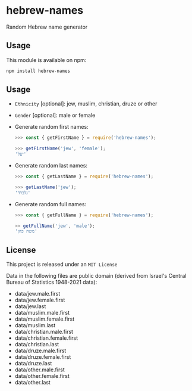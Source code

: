 # hebrew-names

Random Hebrew name generator

## Usage

This module is available on npm:

```bash
npm install hebrew-names
```

## Usage

 * `Ethnicity` [optional]: jew, muslim, christian, druze or other

 * `Gender` [optional]: male or female

 * Generate random first names:
    ```js
    >>> const { getFirstName } = require('hebrew-names');

    >>> getFirstName('jew', 'female');
    'יעל'
    ````

* Generate random last names:
    ```js
    >>> const { getLastName } = require('hebrew-names');

    >>> getLastName('jew');
    'גלברד'
    ```

* Generate random full names:
    ```js
    >>> const { getFullName } = require('hebrew-names');

    >> getFullName('jew', 'male');
    'משה כהן'
    ```

## License

This project is released under an `MIT License`

Data in the following files are public domain (derived from Israel's Central Bureau of Statistics 1948-2021 data):

- data/jew.male.first
- data/jew.female.first
- data/jew.last
- data/muslim.male.first
- data/muslim.female.first
- data/muslim.last
- data/christian.male.first
- data/christian.female.first
- data/christian.last
- data/druze.male.first
- data/druze.female.first
- data/druze.last
- data/other.male.first
- data/other.female.first
- data/other.last
